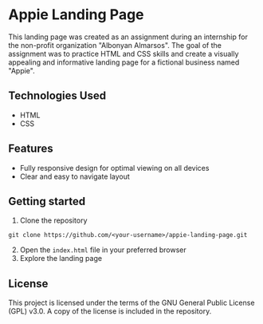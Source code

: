 # Appie Landing Page
This landing page was created as an assignment during an internship for the non-profit organization "Albonyan Almarsos". The goal of the assignment was to practice HTML and CSS skills and create a visually appealing and informative landing page for a fictional business named "Appie".

## Technologies Used
- HTML 
- CSS 

## Features
- Fully responsive design for optimal viewing on all devices
- Clear and easy to navigate layout 

## Getting started 
1. Clone the repository 
```
git clone https://github.com/<your-username>/appie-landing-page.git 
```
2. Open the `index.html` file in your preferred browser 
3. Explore the landing page

## License 
This project is licensed under the terms of the GNU General Public License (GPL) v3.0. A copy of the license is included in the repository.
